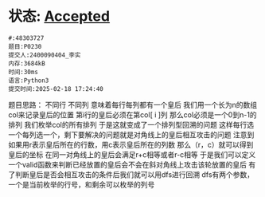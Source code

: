 # 状态: [Accepted](http://dsbpython.openjudge.cn/dspythonbook/solution/48303727/)
```
#:48303727
题目:P0230
提交人:2400090404_李实
内存:3684kB
时间:30ms
语言:Python3
提交时间:2025-02-18 17:24:40
```


题目思路：
不同行 不同列 意味着每行每列都有一个皇后
我们用一个长为n的数组col来记录皇后的位置
第i行的皇后必须在第col[ i ]列
那么col必须是一个0到n-1的排列
我们枚举col的所有排列
于是这就变成了一个排列型回溯的问题 这样每行选一个每列选一个，剩下要解决的问题就是对角线上的皇后相互攻击的问题
注意到 如果用r表示皇后所在的行数，用c表示皇后所在的列数 那么（r，c）就可以得到皇后的坐标
在同一对角线上的皇后会满足r+c相等或者r-c相等
于是我们可以定义一个valid函数来判断已经放置的皇后会不会在斜对角线上攻击该轮放置的皇后
有了判断皇后是否会相互攻击的条件后我们就可以用dfs进行回溯
dfs有两个参数，一个是当前枚举的行号，和剩余可以枚举的列号
